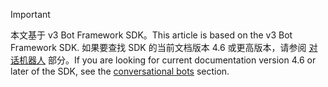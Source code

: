 > [!Important]
> <span data-ttu-id="1a791-101">本文基于 v3 Bot Framework SDK。</span><span class="sxs-lookup"><span data-stu-id="1a791-101">This article is based on the v3 Bot Framework SDK.</span></span> <span data-ttu-id="1a791-102">如果要查找 SDK 的当前文档版本 4.6 或更高版本，请参阅 [对话机器人](~/bots/what-are-bots.md) 部分。</span><span class="sxs-lookup"><span data-stu-id="1a791-102">If you are looking for current documentation version 4.6 or later of the SDK, see the [conversational bots](~/bots/what-are-bots.md) section.</span></span>
